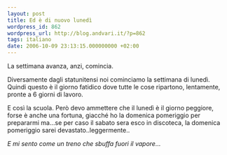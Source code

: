 ```yaml
---
layout: post
title: Ed è di nuovo lunedì
wordpress_id: 862
wordpress_url: http://blog.andvari.it/?p=862
tags: italiano
date: 2006-10-09 23:13:15.000000000 +02:00
---
```

La settimana avanza, anzi, comincia.

Diversamente dagli statunitensi noi cominciamo la settimana di lunedì. Quindi questo è il giorno fatidico dove tutte le cose ripartono, lentamente, pronte a 6 giorni di lavoro.

E così la scuola. Però devo ammettere che il lunedì è il giorno peggiore, forse è anche una fortuna, giacché ho la domenica pomeriggio per prepararmi ma...se per caso il sabato sera esco in discoteca, la domenica pomeriggio sarei devastato..leggermente..

<em>E mi sento come un treno che sbuffa fuori il vapore...</em>

